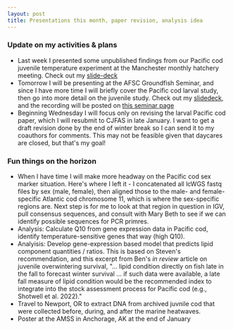 ```yaml
---
layout: post
title: Presentations this month, paper revision, analysis idea
---
```


### Update on my activities & plans 
- Last week I presented some unpublished findings from our Pacific cod juvenile temperature experiment at the Manchester monthly hatchery meeting. Check out my [slide-deck](https://github.com/RobertsLab/project-cod-temperature/blob/main/reports/Manchester-Presentation-Dec2024.pdf)
- Tomorrow I will be presenting at the AFSC Groundfish Seminar, and since I have more time I will briefly cover the Pacific cod larval study, then go into more detail on the juvenile study.  Check out my [slidedeck](https://www.fisheries.noaa.gov/alaska/outreach-and-education/2024-alaska-fisheries-science-center-groundfish-seminar-series), and the recording will be posted on [this seminar page](https://www.fisheries.noaa.gov/alaska/outreach-and-education/2024-alaska-fisheries-science-center-groundfish-seminar-series)
- Beginning Wednesday I will focus only on revising the larval Pacific cod paper, which I will resubmit to CJFAS in late January. I want to get a draft revision done by the end of winter break so I can send it to my coauthors for comments. This may not be feasible given that daycares are closed, but that's my goal!  

### Fun things on the horizon 
- When I have time I will make more headway on the Pacific cod sex marker situation. Here's where I left it - I concatenated all lcWGS fastq files by sex (male, female), then aligned those to the male- and female-specific Atlantic cod chromosome 11, which is where the sex-specific regions are. Next step is for me to look at that region in question in IGV, pull consensus sequences, and consult with Mary Beth to see if we can identify possible sequences for PCR primres.  
- Analysis: Calculate Q10 from gene expression data in Pacific cod, identify temperature-sensitive genes that way (high Q10).
- Analyisis: Develop gene-expression based model that predicts lipid component quantities / ratios. This is based on Steven's recommendation, and this excerpt from Ben's _in review_ article on juvenile overwintering survival, "... lipid condition directly on fish late in the fall to forecast winter survival ... if such data were available, a late fall measure of lipid condition would be the recommended index to integrate into the stock assessment process for Pacific cod (e.g., Shotwell et al. 2022)."  
- Travel to Newport, OR to extract DNA from archived juvnile cod that were collected before, during, and after the marine heatwaves.
- Poster at the AMSS in Anchorage, AK at the end of January  

